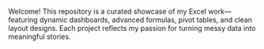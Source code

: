 Welcome! This repository is a curated showcase of my Excel work—featuring dynamic dashboards, advanced formulas, pivot tables, and clean layout designs. Each project reflects my passion for turning messy data into meaningful stories.
